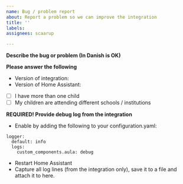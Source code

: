 ```yaml
---
name: Bug / problem report
about: Report a problem so we can improve the integration
title: ''
labels: 
assignees: scaarup

---
```


**Describe the bug or problem (In Danish is OK)**
<!--
  A clear and concise description of what the bug or problem is.
-->

**Please answer the following**
- Version of integration:
- Version of Home Assistant: 
- [ ] I have more than one child
- [ ] My children are attending different schools / institutions

**REQUIRED! Provide debug log from the integration**
- Enable by adding the following to your configuration.yaml:
```
logger:
  default: info
  logs:
    custom_components.aula: debug
```
- Restart Home Assistant
- Capture all log lines (from the integration only), save it to a file and attach it to here.
